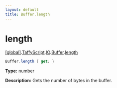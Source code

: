 ```yaml
---
layout: default
title: Buffer.length
---
```


# length

[\[global\]]({{site.baseurl}}/docs/).[TaffyScript]({{site.baseurl}}/docs/TaffyScript/).[IO]({{site.baseurl}}/docs/TaffyScript/IO/).[Buffer]({{site.baseurl}}/docs/TaffyScript/IO/Buffer/).[length]({{site.baseurl}}/docs/TaffyScript/IO/Buffer/length/)

```cs
Buffer.length { get; }
```

**Type:** number

**Description:** Gets the number of bytes in the buffer.

